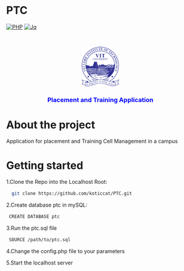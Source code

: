 # PTC

[![PHP](https://img.shields.io/badge/php-5-green.svg)]()
[![Jq](https://img.shields.io/badge/jQuery-3.3-orange.svg)]()

<br />
<p align="center">
  <a href="https://github.com/othneildrew/Best-README-Template">
    <img src="img/Logo.png" alt="Logo" width="20%" height="20%">
  </a>
  <h3 align="center" style="color:blue;">Placement and Training Application</h3>
</p>

# About the project

Application for placement and Training Cell Management in a campus

# Getting started
1.Clone the Repo into the Localhost Root:
```sh
  git clone https://github.com/koticcat/PTC.git
```
2.Create database ptc in mySQL:
 ```sh
  CREATE DATABASE ptc
``` 
3.Run the ptc.sql file
 ```sh
  SOURCE /path/to/ptc.sql
``` 
4.Change the config.php file to your parameters

5.Start the localhost server
